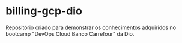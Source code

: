 # billing-gcp-dio
Repositório criado para demonstrar os conhecimentos adquiridos no bootcamp "DevOps Cloud Banco Carrefour" da Dio.
